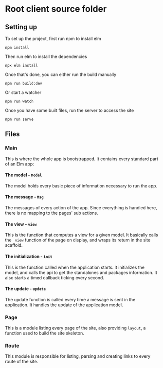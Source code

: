 # Root client source folder

## Setting up

To set up the project, first run npm to install elm

```shell
npm install
```

Then run elm to install the dependencies

```shell
npx elm install
```

Once that's done, you can either run the build manually

```shell
npm run build:dev
```

Or start a watcher

```shell
npm run watch
```

Once you have some built files, run the server to access the site

```shell
npm run serve
```

## Files

### Main

This is where the whole app is bootstrapped. It contains every standard part of an Elm app:

#### The model - `Model`

The model holds every basic piece of information necessary to run the app.

#### The message - `Msg`

The messages of every action of the app. Since everything is handled here, there is no mapping to the pages' sub actions.

#### The view - `view`

This is the function that computes a view for a given model. It basically calls the ` view` function of the page on display, and wraps its return in the site scaffold.

#### The initialization - `init`

This is the function called when the application starts. It initializes the model, and calls the api to get the standalones and packages information. It also starts a timed callback ticking every second.

#### The update - `update`

The update function is called every time a message is sent in the application. It handles the update of the application model.

### Page

This is a module listing every page of the site, also providing `layout`, a function used to build the site skeleton.

### Route

This module is responsible for listing, parsing and creating links to every route of the site.
